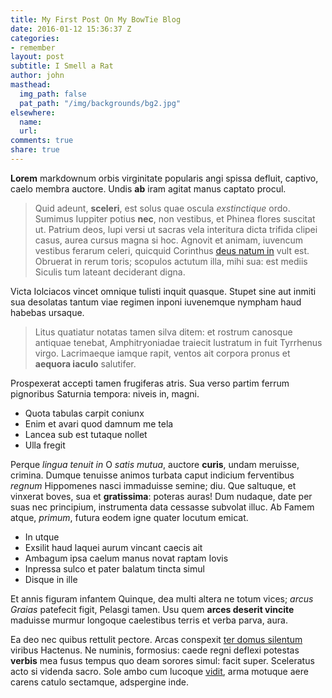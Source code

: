 ```yaml
---
title: My First Post On My BowTie Blog
date: 2016-01-12 15:36:37 Z
categories:
- remember
layout: post
subtitle: I Smell a Rat
author: john
masthead:
  img_path: false
  pat_path: "/img/backgrounds/bg2.jpg"
elsewhere:
  name: 
  url: 
comments: true
share: true
---
```


**Lorem** markdownum orbis virginitate popularis angi spissa defluit, captivo,
caelo membra auctore. Undis **ab** iram agitat manus captato procul.

> Quid adeunt, **sceleri**, est solus quae oscula *exstinctique* ordo. Sumimus
> Iuppiter potius **nec**, non vestibus, et Phinea flores suscitat ut. Patrium
> deos, lupi versi ut sacras vela interitura dicta trifida clipei casus, aurea
> cursus magna si hoc. Agnovit et animam, iuvencum vestibus ferarum celeri,
> quicquid Corinthus [deus natum in](http://www.alii-quem.net/porrexitsol.aspx)
> vult est. Obruerat in rerum toris; scopulos actutum illa, mihi sua: est mediis
> Siculis tum lateant deciderant digna.

Victa Iolciacos vincet omnique tulisti inquit quasque. Stupet sine aut inmiti
sua desolatas tantum viae regimen inponi iuvenemque nympham haud habebas
ursaque.

> Litus quatiatur notatas tamen silva ditem: et rostrum canosque antiquae
> tenebat, Amphitryoniadae traiecit lustratum in fuit Tyrrhenus virgo.
> Lacrimaeque iamque rapit, ventos ait corpora pronus et **aequora iaculo**
> salutifer.

Prospexerat accepti tamen frugiferas atris. Sua verso partim ferrum pignoribus
Saturnia tempora: niveis in, magni.

- Quota tabulas carpit coniunx
- Enim et avari quod damnum me tela
- Lancea sub est tutaque nollet
- Ulla fregit

Perque *lingua tenuit in* O *satis mutua*, auctore **curis**, undam meruisse,
crimina. Dumque tenuisse animos turbata caput indicium ferventibus *regnum*
Hippomenes nasci immaduisse semine; diu. Que saltuque, et vinxerat boves, sua et
**gratissima**: poteras auras! Dum nudaque, date per suas nec principium,
instrumenta data cessasse subvolat illuc. Ab Famem atque, *primum*, futura eodem
igne quater locutum emicat.

- In utque
- Exsilit haud laquei aurum vincant caecis ait
- Ambagum ipsa caelum manus novat raptam Iovis
- Inpressa sulco et pater balatum tincta simul
- Disque in ille

Et annis figuram infantem Quinque, dea multi altera ne totum vices; *arcus
Graias* patefecit figit, Pelasgi tamen. Usu quem **arces deserit vincite**
maduisse murmur longoque caelestibus terris et verba parva, aura.

Ea deo nec quibus rettulit pectore. Arcas conspexit [ter domus
silentum](http://lectacapi.org/tanti.html) viribus Hactenus. Ne numinis,
formosius: caede regni deflexi potestas **verbis** mea fusus tempus quo deam
sorores simul: facit super. Sceleratus acto si videnda sacro. Sole ambo cum
lucoque [vidit](http://parentibuscredit.io/), arma motuque aere carens catulo
sectamque, adspergine inde.